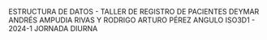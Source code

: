 ESTRUCTURA DE DATOS - TALLER DE REGISTRO DE PACIENTES
DEYMAR ANDRÉS AMPUDIA RIVAS Y RODRIGO ARTURO PÉREZ ANGULO
ISO3D1 - 2024-1
JORNADA DIURNA 
